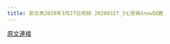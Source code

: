 ```yaml
---
title: 郭文贵2020年3月27日视频 20200327_3七哥與Snow試鏡
---
```


[原文連接](https://gnews.org/ThreadView/53479304)



